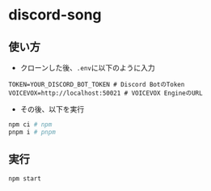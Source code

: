 # discord-song
## 使い方
- クローンした後、`.env`に以下のように入力
```env
TOKEN=YOUR_DISCORD_BOT_TOKEN # Discord BotのToken
VOICEVOX=http://localhost:50021 # VOICEVOX EngineのURL
```

- その後、以下を実行

```sh
npm ci # npm
pnpm i # pnpm
```

## 実行

```sh
npm start
```
